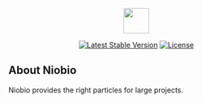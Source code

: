 <p align="center"><a href="https://github.com/new-niobio" target="_blank">
  <img width="50" src="https://avatars0.githubusercontent.com/u/48489137?s=400&u=ecdc243a24e065794a884f994f876350fed17ac1&v=4">
</a></p>

<p align="center">
<a href="https://packagist.org/packages/niobio/framework"><img src="https://poser.pugx.org/niobio/framework/v/stable.svg" alt="Latest Stable Version"></a>
<a href="https://packagist.org/packages/niobio/framework"><img src="https://poser.pugx.org/niobio/framework/license.svg" alt="License"></a>
</p>

## About Niobio

Niobio provides the right particles for large projects.